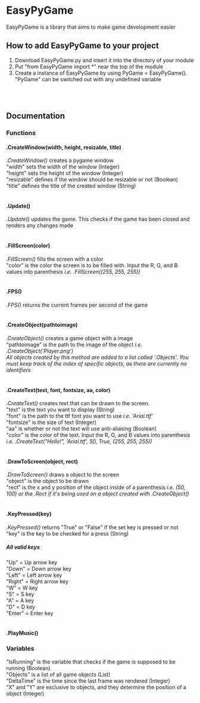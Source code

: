 # EasyPyGame
EasyPyGame is a library that aims to make game development easier

## How to add EasyPyGame to your project
1. Download EasyPyGame.py and insert it into the directory of your module
2. Put "from EasyPyGame import *" near the top of the module
3. Create a instance of EasyPyGame by using PyGame = EasyPyGame(). "PyGame" can be switched out with any undefined variable
<br/>
<br/>

## Documentation
### Functions
#### .CreateWindow(width, height, resizable, title)
_.CreateWindow()_ creates a pygame window.
<br/>
"width" sets the width of the window (Integer)
<br/>
"height" sets the height of the window (Integer)
<br/>
"resizable" defines if the window should be resizable or not (Boolean)
<br/>
"title" defines the title of the created window (String)
<br/>
<br/>

#### .Update()
_.Update()_ updates the game. This checks if the game has been closed and renders any changes made
<br/>
<br/>

#### .FillScreen(color)
_.FillScreen()_ fills the screen with a color
<br/>
"color" is the color the screen is to be filled with. Input the R, G, and B values into parenthesis _i.e. .FillScreen((255, 255, 255))_
<br/>
<br/>

#### .FPS()
_.FPS()_ returns the current frames per second of the game
<br/>
<br/>

#### .CreateObject(pathtoimage)
_.CreateObject()_ creates a game object with a image
<br/>
"pathtoimage" is the path to the image of the object _i.e. .CreateObject('Player.png')_
<br/>
_All objects created by this method are added to a list called '.Objects'. You must keep track of the index of specific objects, as there are currently no identifiers_
<br/>
<br/>

#### .CreateText(text, font, fontsize, aa, color)
_.CreateText()_ creates text that can be drawn to the screen.
<br/>
"text" is the text you want to display (String)
<br/>
"font" is the path to the ttf font you want to use _i.e. 'Arial.ttf'_
<br/>
"fontsize" is the size of text (Integer)
<br/>
"aa" is whether or not the text will use anti-aliasing (Boolean)
<br/>
"color" is the color of the text. Input the R, G, and B values into parenthesis _i.e. .CreateText("Hello!", 'Arial.ttf', 50, True, (255, 255, 255))_
<br/>
<br/>

#### .DrawToScreen(object, rect)
_.DrawToScreen()_ draws a object to the screen
<br/>
"object" is the object to be drawn
<br/>
"rect" is the x and y position of the object inside of a parenthesis _i.e. (50, 100) or the .Rect if it's being used on a object created with .CreateObject()_
<br/>
<br/>

#### .KeyPressed(key)
_.KeyPressed()_ returns "True" or "False" if the set key is pressed or not
<br/>
"key" is the key to be checked for a press (String)
<br/>

##### All valid keys
"Up" = Up arrow key
<br/>
"Down" = Down arrow key
<br/>
"Left" = Left arrow key
<br/>
"Right" = Right arrow key
<br/>
"W" = W key
<br/>
"S" = S key
<br/>
"A" = A key
<br/>
"D" = D key
<br/>
"Enter" = Enter key
<br/>
<br/>

#### .PlayMusic()

### Variables
"IsRunning" is the variable that checks if the game is supposed to be running (Boolean)
<br/>
"Objects" is a list of all game objects (List)
<br/>
"DeltaTime" is the time since the last frame was rendered (Integer)
<br/>
"X" and "Y" are exclusive to objects, and they determine the position of a object (Integer)
